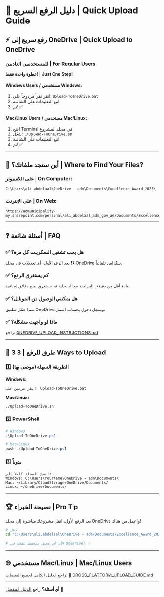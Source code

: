 # 🚀 دليل الرفع السريع | Quick Upload Guide

## ⚡ رفع سريع إلى OneDrive | Quick Upload to OneDrive

### للمستخدمين العاديين | For Regular Users

**خطوة واحدة فقط!** | **Just One Step!**

#### Windows Users / مستخدمي Windows:
1. انقر نقراً مزدوجاً على: `Upload-ToOneDrive.bat`
2. اتبع التعليمات على الشاشة
3. تم! ✅

#### Mac/Linux Users / مستخدمي Mac/Linux:
1. افتح Terminal في مجلد المشروع
2. شغّل: `./Upload-ToOneDrive.sh`
3. اتبع التعليمات على الشاشة
4. تم! ✅

---

## 📍 أين ستجد ملفاتك؟ | Where to Find Your Files?

### على الكمبيوتر | On Computer:
```
C:\Users\ali.abdelaal\OneDrive - adm\Documents\Excellence_Award_2025\
```

### على الإنترنت | On Web:
```
https://admunicipality-my.sharepoint.com/personal/ali_abdelaal_adm_gov_ae/Documents/Excellence_Award_2025
```

---

## ❓ أسئلة شائعة | FAQ

### ✅ هل يجب تشغيل السكريبت كل مرة؟
**لا!** بعد الرفع الأول، أي تعديلات في مجلد OneDrive ستُزامن تلقائياً.

### ✅ كم يستغرق الرفع؟
عادة أقل من دقيقة. المزامنة مع السحابة قد تستغرق بضع دقائق إضافية.

### ✅ هل يمكنني الوصول من الموبايل؟
نعم! حمّل تطبيق OneDrive وسجل دخول بحساب العمل.

### ✅ ماذا لو واجهت مشكلة؟
راجع: [ONEDRIVE_UPLOAD_INSTRUCTIONS.md](ONEDRIVE_UPLOAD_INSTRUCTIONS.md)

---

## 🎯 3 طرق للرفع | 3 Ways to Upload

### 1️⃣ الطريقة السهلة (موصى بها)
**Windows:**
```
انقر مرتين على: Upload-ToOneDrive.bat
```

**Mac/Linux:**
```bash
./Upload-ToOneDrive.sh
```

### 2️⃣ PowerShell
```powershell
# Windows
.\Upload-ToOneDrive.ps1

# Mac/Linux
pwsh ./Upload-ToOneDrive.ps1
```

### 3️⃣ يدوياً
```
انسخ المجلد كاملاً إلى:
Windows: C:\Users\YourName\OneDrive - adm\Documents\
Mac: ~/Library/CloudStorage/OneDrive/Documents/
Linux: ~/OneDrive/Documents/
```

---

## 🏆 نصيحة الخبراء | Pro Tip

بعد الرفع الأول، انقل مشروعك مباشرة إلى مجلد OneDrive واعمل من هناك!

```bash
# مثال:
cd "C:\Users\ali.abdelaal\OneDrive - adm\Documents\Excellence_Award_2025"

# الآن أي تعديل سيُحفظ تلقائياً في OneDrive! ✨
```

---

## 🌐 مستخدمي Mac/Linux | Mac/Linux Users

راجع الدليل الكامل لجميع المنصات:
📖 [CROSS_PLATFORM_UPLOAD_GUIDE.md](CROSS_PLATFORM_UPLOAD_GUIDE.md)

---

**أي أسئلة؟** راجع [الدليل المفصل](ONEDRIVE_UPLOAD_INSTRUCTIONS.md) 📖
